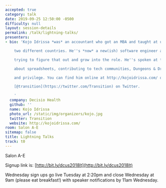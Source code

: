 ```yaml
---
accepted: true
category: talk
date: 2019-09-25 12:50:00 -0500
difficulty: null
layout: session-details
permalink: /talk/lightning-talks/
presenters:
- bio: 'Kojo Idrissa *was* an accountant who got an MBA and taught at university in

    two different countries. He''s *now* a new(ish) software engineer and is still

    trying to figure that out and grow into the role. He''s spoken at tech conferences

    about spreadsheets, contributing to tech communities, Dungeons & Dragons, inclusion

    and privilege. You can find him online at http://kojoidrissa.com/ or as

    [@transition](https://twitter.com/Transition) on Twitter.

    '
  company: Decisio Health
  github: ''
  name: Kojo Idrissa
  photo_url: /static/img/organizers/kojo.jpg
  twitter: Transition
  website: http://kojoidrissa.com/
room: Salon A-E
sitemap: false
title: Lightning Talks
track: t0
---
```


Salon A-E

Signup link is: [http://bit.ly/dcus2018lt](http://bit.ly/dcus2018lt)

Wednesday sign ups go live Tuesday at 2:20pm and close Wednesday at 9am (please eat breakfast!) with speaker notifications by 11am Wednesday.